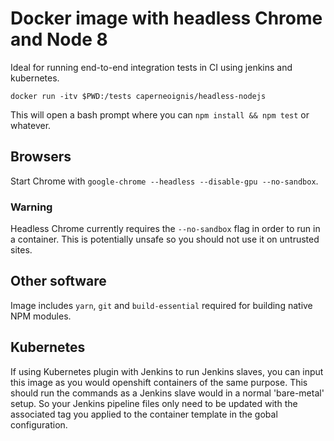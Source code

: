 # Docker image with headless Chrome and Node 8

Ideal for running end-to-end integration tests in CI using jenkins and kubernetes.

    docker run -itv $PWD:/tests caperneoignis/headless-nodejs

This will open a bash prompt where you can `npm install && npm test` or whatever.

## Browsers

Start Chrome with `google-chrome --headless --disable-gpu --no-sandbox`.

### Warning

Headless Chrome currently requires the `--no-sandbox` flag in order to run in a container. 
This is potentially unsafe so you should not use it on untrusted sites. 

## Other software

Image includes `yarn`, `git` and `build-essential` required for building native NPM modules.

## Kubernetes

If using Kubernetes plugin with Jenkins to run Jenkins slaves, you can input this image as you would openshift containers of the same purpose. This should run the commands as a Jenkins slave would in a normal 'bare-metal' setup. So your Jenkins pipeline files only need to be updated with the associated tag you applied to the container template in the gobal configuration. 
